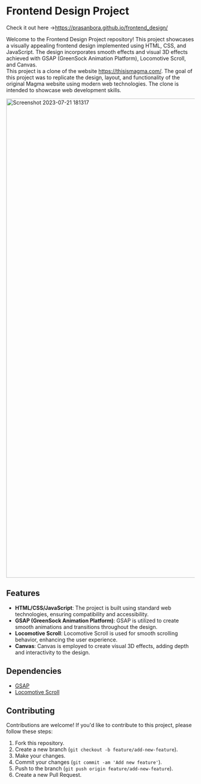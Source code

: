 # Frontend Design Project
Check it out here ->https://prasanbora.github.io/frontend_design/

Welcome to the Frontend Design Project repository! This project showcases a visually appealing frontend design implemented using HTML, CSS, and JavaScript. The design incorporates smooth effects and visual 3D effects achieved with GSAP (GreenSock Animation Platform), Locomotive Scroll, and Canvas.
 <br> This project is a clone of the website https://thisismagma.com/. The goal of this project was to replicate the design, layout, and functionality of the original Magma website using modern web technologies. The clone is intended to showcase web development skills.

<img width="1280" alt="Screenshot 2023-07-21 181317" src="https://github.com/nameerakhter/magma_clone/assets/120779958/a6874ecc-49c8-41a6-8cf8-f17b12a30c3a">

## Features

- **HTML/CSS/JavaScript**: The project is built using standard web technologies, ensuring compatibility and accessibility.
- **GSAP (GreenSock Animation Platform)**: GSAP is utilized to create smooth animations and transitions throughout the design.
- **Locomotive Scroll**: Locomotive Scroll is used for smooth scrolling behavior, enhancing the user experience.
- **Canvas**: Canvas is employed to create visual 3D effects, adding depth and interactivity to the design.


## Dependencies

- [GSAP](https://greensock.com/gsap/)
- [Locomotive Scroll](https://github.com/locomotivemtl/locomotive-scroll)

## Contributing

Contributions are welcome! If you'd like to contribute to this project, please follow these steps:

1. Fork this repository.
2. Create a new branch (`git checkout -b feature/add-new-feature`).
3. Make your changes.
4. Commit your changes (`git commit -am 'Add new feature'`).
5. Push to the branch (`git push origin feature/add-new-feature`).
6. Create a new Pull Request.


